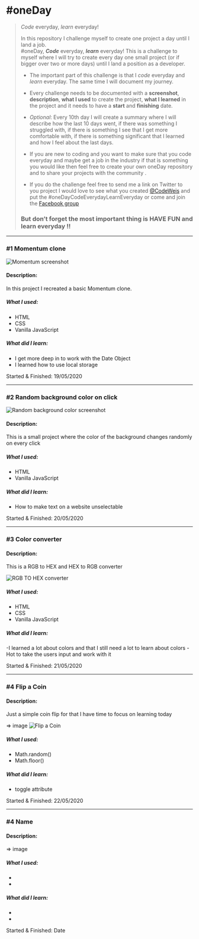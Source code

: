 # #oneDay
> *Code* everyday, *learn* everyday!
>
> In this repository I challenge myself to create one project a day until I land a job.  
> #oneDay, ***Code*** everyday, ***learn*** everyday! This is a challenge to myself where I will try to create every day one small project (or if bigger over two or more days) until I land a position as a developer.  
>
> - The important part of this challenge is that I *code* everyday and *learn* everyday. The same time I will document my journey.
> - Every challenge needs to be documented with a **screenshot**, **description**, **what I used** to create the project, **what I learned** in the project and it needs to have a **start** and **finishing** date.  
>
> - *Optional*: Every 10th day I will create a summary where I will describe how the last 10 days went, if there was something I struggled with, if there is something I see that I get more comfortable with, if there is something significant that I learned and how I feel about the last days.    
> - If you are new to coding and you want to make sure that you code everyday and maybe get a job in the industry if that is something you would like then feel free to create your own oneDay repository  and to share your projects with the community .
>  
> - If you do the challenge feel free to send me a link on Twitter to you project I would love to see what you created [@CodeWeis](https://twitter.com/CodeWeis) and put the #oneDayCodeEverydayLearnEveryday or come and join the [Facebook group](www.facebook.com/groups/onedaycode/)
>
> ### But don’t forget the most important thing is HAVE FUN and learn everyday !!

---

### #1 Momentum clone

![Momentum screenshot](001MomentumClone/1momentum.png)

#### Description:
In this project I recreated a basic Momentum clone.

##### What I used:
- HTML
- CSS
- Vanilla JavaScript

##### What did I learn:
- I get more deep in to work with the Date Object
- I learned how to use local storage

Started & Finished: 19/05/2020

---

### #2 Random background color on click

![Random background color screenshot](002RandomBGonclick/2randomBG.png)

#### Description:
This is a small project where the color of the background changes randomly on every click

##### What I used:
- HTML
- Vanilla JavaScript

##### What did I learn:
- How to make text on a website unselectable

Started & Finished: 20/05/2020

---

### #3 Color converter

#### Description:
This is a RGB to HEX and HEX to RGB converter

 ![RGB TO HEX converter](003rgb2hex/3rgb2hex.png)

##### What I used:
- HTML
- CSS
- Vanilla JavaScript

##### What did I learn:
-I learned a lot about colors and that I still need a lot to learn about colors
-Hot to take the users input and work with it

Started & Finished: 21/05/2020

---

### #4 Flip a Coin

#### Description:
Just a simple coin flip for that I have time to focus on learning today

 => image ![Flip a Coin](004FlipCoin/004FlipCoin.png)

##### What I used:
- Math.random()
- Math.floor()

##### What did I learn:
- toggle attribute


Started & Finished: 22/05/2020

---

### #4 Name

#### Description:

 => image ![]()

##### What I used:
-
-

##### What did I learn:
-
-

Started & Finished: Date
